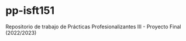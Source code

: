 # pp-isft151

Repositorio de trabajo de Prácticas Profesionalizantes III - Proyecto Final (2022/2023)
